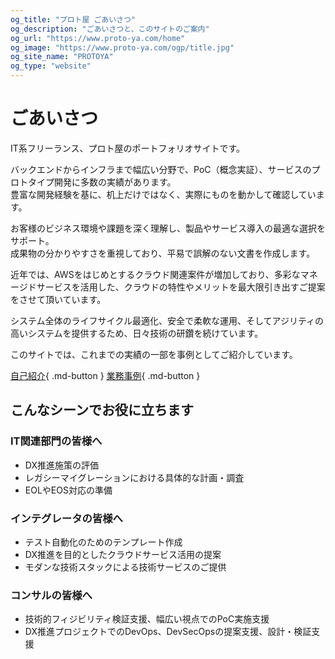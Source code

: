 ```yaml
---
og_title: "プロト屋 ごあいさつ"
og_description: "ごあいさつと、このサイトのご案内"
og_url: "https://www.proto-ya.com/home"
og_image: "https://www.proto-ya.com/ogp/title.jpg"
og_site_name: "PROTOYA"
og_type: "website"
---
```

# ごあいさつ

IT系フリーランス、プロト屋のポートフォリオサイトです。  

バックエンドからインフラまで幅広い分野で、PoC（概念実証）、サービスのプロトタイプ開発に多数の実績があります。  
豊富な開発経験を基に、机上だけではなく、実際にものを動かして確認しています。  

お客様のビジネス環境や課題を深く理解し、製品やサービス導入の最適な選択をサポート。  
成果物の分かりやすさを重視しており、平易で誤解のない文書を作成します。

近年では、AWSをはじめとするクラウド関連案件が増加しており、多彩なマネージドサービスを活用した、クラウドの特性やメリットを最大限引き出すご提案をさせて頂いています。  

システム全体のライフサイクル最適化、安全で柔軟な運用、そしてアジリティの高いシステムを提供するため、日々技術の研鑽を続けています。  

このサイトでは、これまでの実績の一部を事例としてご紹介しています。

[自己紹介](about.md){ .md-button }
[業務事例](case/index.md){ .md-button }

## こんなシーンでお役に立ちます

### IT関連部門の皆様へ
- DX推進施策の評価
- レガシーマイグレーションにおける具体的な計画・調査
- EOLやEOS対応の準備

### インテグレータの皆様へ
- テスト自動化のためのテンプレート作成
- DX推進を目的としたクラウドサービス活用の提案
- モダンな技術スタックによる技術サービスのご提供

### コンサルの皆様へ
- 技術的フィジビリティ検証支援、幅広い視点でのPoC実施支援
- DX推進プロジェクトでのDevOps、DevSecOpsの提案支援、設計・検証支援